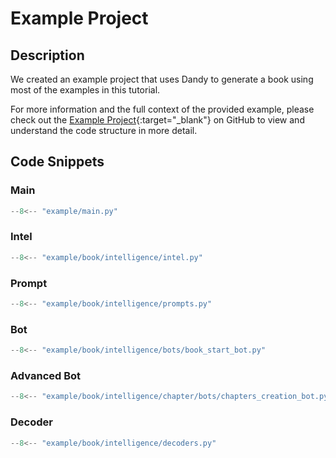 # Example Project

## Description

We created an example project that uses Dandy to generate a book using most of the examples in this tutorial.

For more information and the full context of the provided example, 
please check out the [Example Project](https://github.com/stratusadv/dandy/tree/main/example){:target="_blank"}
on GitHub to view and understand the code structure in more detail.


## Code Snippets

### Main

```py title="example/main.py"
--8<-- "example/main.py"
```

### Intel

```py title="example/book/intelligence/intel.py"
--8<-- "example/book/intelligence/intel.py"
```

### Prompt

```py title="example/book/intelligence/prompts.py"
--8<-- "example/book/intelligence/prompts.py"
```

### Bot

```py title="example/book/intelligence/bots/book_start_llm_bot.py"
--8<-- "example/book/intelligence/bots/book_start_bot.py"
```

### Advanced Bot

```py title="example/book/intelligence/chapter/bots/chapters_creation_bot.py"
--8<-- "example/book/intelligence/chapter/bots/chapters_creation_bot.py"
```

### Decoder

```py title="example/book/intelligence/decoders.py"
--8<-- "example/book/intelligence/decoders.py"
```
